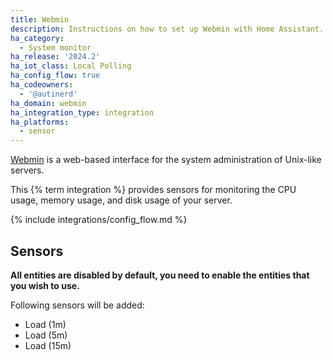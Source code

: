 ```yaml
---
title: Webmin
description: Instructions on how to set up Webmin with Home Assistant.
ha_category:
  - System monitor
ha_release: '2024.2'
ha_iot_class: Local Polling
ha_config_flow: true
ha_codeowners:
  - '@autinerd'
ha_domain: webmin
ha_integration_type: integration
ha_platforms:
  - sensor
---
```


[Webmin](https://webmin.com) is a web-based interface for the system administration of Unix-like servers.

This {% term integration %} provides sensors for monitoring the CPU usage, memory usage, and disk usage of your server.

{% include integrations/config_flow.md %}

## Sensors

**All entities are disabled by default, you need to enable the entities that you wish to use.**

Following sensors will be added:

- Load (1m)
- Load (5m)
- Load (15m)
